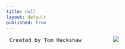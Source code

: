 ```yaml
---
title: null
layout: default
published: true
---
```


<pre> Created by Tom Hackshaw          <img src="https://i.imgur.com/To2hbEZl.jpg"> </pre>
